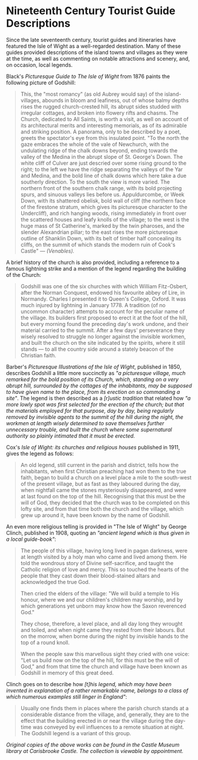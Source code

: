 # Nineteenth Century Tourist Guide Descriptions

Since the late seventeenth century, tourist guides and itineraries have featured the Isle of Wight as a well-regarded destination. Many of these guides provided descriptions of the island towns and villages as they were at the time, as well as commenting on notable attractions and scenery, and, on occasion, local legends.

Black's *Picturesque Guide to The Isle of Wight* from 1876 paints the following picture of Godshill:

> This, the "most romancy" (as old Aubrey would say) of the island-villages, abounds in bloom and leafiness, out of whose balmy depths rises the rugged church-crested hill, its abrupt sides studded with irregular cottages, and broken into flowery rifts and chasms. The Church, dedicated to All Saints, is worth a visit, as well on account of its architectural merits and interesting memorials, as of its admirable and striking position. A panorama, only to be described by a poet, greets the spectator's eye from this insulated point. "To the north the gaze embraces the whole of the vale of Newchurch, with the undulating ridge of the chalk downs beyond, ending towards the valley of the Medina in the abrupt slope of St. George's Down. The white cliff of Culver are just descried over some rising ground to the right; to the left we have the ridge separating the valleys of the Yar and Medina, and the bold line of chalk downs which here take a due southerly direction. To the south the view is more varied. The northern front of the southern chalk range, with its bold projecting spurs, and sinuous valleys lies before us. Appuldurcombe, or Week Down, with its shattered obelisk, bold wall of cliff (the northern face of the firestone stratum, which gives its picturesque character to the Undercliff), and rich hanging woods, rising immediately in front over the scattered houses and leafy knolls of the village; to the west is the huge mass of St Catherine's, marked by the twin pharoses, and the slender Alexandrian pillar; to the east rises the more picturesque outline of Shanklin Down, with its belt of timber half concealing its cliffs, on the summit of which stands the modern ruin of Cook's Castle" — *(Venables).*

A brief history of the church is also provided, including a reference to a famous lightning strike and a mention of the legend regarding the building of the Church:

> Godshill was one of the six churches with which William Fitz-Osbert, after the Norman Conquest, endowed his favourite abbey of Lire, in Normandy. Charles I presented it to Queen's College, Oxford. It was much injured by lightning in January 1778. A tradition (of no uncommon character) attempts to account for the peculiar name of the village. Its builders first proposed to erect it at the foot of the hill, but every morning found the preceding day's work undone, and their material carried to the summit. After a few days' perseverance they wisely resolved to struggle no longer against the invisible workmen, and built the church on the site indicated by the spirits, where it still stands — to all the country side around a stately beacon of the Christian faith.

Barber's *Picturesque Illustrations of the Isle of Wight*, published in 1850, describes Godshill a little more succinctly as *"a picturesque village, much remarked for the bold position of its Church, which, standing on a very abrupt hill, surrounded by the cottages of the inhabitants, may be supposed to have given name to the place, from its erection on so commanding a site"*. The legend is then described as a *[r]ustic tradition* that related how *"a more lowly spot was first selected for the erection of the church; but that the materials employed for that purpose, day by day, being regularly removed by invisible agents to the summit of the hill during the night, the workmen at length wisely determined to save themselves further unnecessary trouble, and built the church where some supernatural authority so plainly intimated that it must be erected.*

Cox's *Isle of Wight: its churches and religious houses* published in 1911, gives the legend as follows:

> An old legend, still current in the parish and district, tells how the inhabitants, when first Christian preaching had won them to the true faith, began to build a church on a level place a mile to the south-west of the present village, but as fast as they laboured during the day, when nightfall came the stones mysteriously disappeared, and were at last found on the top of the hill. Recognising that this must be the will of God, they decided that the church was to be completed on this lofty site, and from that time both the church and the village, which grew up around it, have been known by the name of Godshill.

An even more religious telling is provided in "The Isle of Wight" by George Clinch, published in 1908, quoting an *"ancient legend which is thus given in a local guide-book"*:

> The people of this village, having long lived in pagan darkness, were at length visited by a holy man who came and lived among them. He told the wondrous story of Divine self-sacrifice, and taught the Catholic religion of love and mercy. This so touched the hearts of the people that they cast down their blood-stained altars and acknowledged the true God.  
>  
> Then cried the elders of the village: "We will build a temple to His honour, where we and our children's children may worship, and by which generations yet unborn may know how the Saxon reverenced God."  
>  
> They chose, therefore, a level place, and all day long they wrought and toiled, and when night came they rested from their labours. But on the morrow, when borne during the night by invisible hands to the top of a round knoll.  
>  
> When the people saw this marvellous sight they cried with one voice: "Let us build now on the top of the hill, for this must be the will of God," and from that time the church and village have been known as Godshill in memory of this great deed.

Clinch goes on to describe how *[t]his legend, which may have been invented in explanation of a rather remarkable name, belongs to a class of which numerous examples still linger in England"*:

> Usually one finds them in places where the parish church stands at a considerable distance from the village, and, generally, they are to the effect that the building erected in or near the village during the day-time was conveyed by evil influences to a remote situation at night. The Godshill legend is a variant of this group.

*Original copies of the above works can be found in the Castle Museum library at Carisbrooke Castle. The collection is viewable by appointment.*